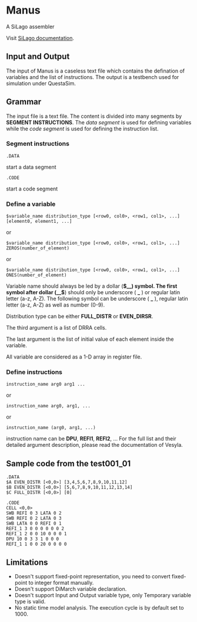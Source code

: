 # Manus
 
A SiLago assembler

Visit [SiLago documentation](https://herenvarno.github.io/SiLagoDoc/Compiler/Manus).

## Input and Output

The input of Manus is a caseless text file which contains the defination of variables and
the list of instructions. The output is a testbench used for simulation under
QuestaSim.

## Grammar

The input file is a text file. The content is divided into many segments by __SEGMENT INSTRUCTIONS__.
The _data segment_ is used for defining variables while the _code segment_ is used
for defining the instruction list.

### Segment instructions

````.DATA````

start a data segment

````.CODE````

start a code segment

### Define a variable

````$variable_name distribution_type [<row0, col0>, <row1, col1>, ...] [element0, element1, ...]````

or

````$variable_name distribution_type [<row0, col0>, <row1, col1>, ...] ZEROS(number_of_element)````

or

````$variable_name distribution_type [<row0, col0>, <row1, col1>, ...] ONES(number_of_element)````

Variable name should always be led by a dollar (__$__) symbol. The first symbol after dollar (__$__) should only be underscore ( **\_** ) or regular latin letter (a-z, A-Z). The following symbol can be underscore ( **\_** ), regular latin letter (a-z, A-Z) as well as number (0-9).

Distribution type can be either __FULL\_DISTR__ or __EVEN\_DIRSR__.

The third argument is a list of DRRA cells.

The last argument is the list of initial value of each element inside the variable.

All variable are considered as a 1-D array in register file.

### Define instructions

````instruction_name arg0 arg1 ...````

or

````instruction_name arg0, arg1, ...````

or

````instruction_name (arg0, arg1, ...)````

instruction name can be __DPU__, __REFI1__, __REFI2__, ... For the full list and their detailed
argument description, please read the documentation of Vesyla.

## Sample code from the test001_01

````
.DATA
$A EVEN_DISTR [<0,0>] [3,4,5,6,7,8,9,10,11,12]
$B EVEN_DISTR [<0,0>] [5,6,7,8,9,10,11,12,13,14]
$C FULL_DISTR [<0,0>] [0]

.CODE
CELL <0,0>
SWB REFI 0 3 LATA 0 2
SWB REFI 0 2 LATA 0 3
SWB LATA 0 0 REFI 0 1
REFI_1 3 0 0 0 0 0 0 2
REFI_1 2 0 0 10 0 0 0 1
DPU 10 0 3 3 1 0 0 0
REFI_1 1 0 0 20 0 0 0 0

````

## Limitations
- Doesn't support fixed-point representation, you need to convert fixed-point to integer format manually.
- Doesn't support DiMarch variable declaration.
- Doesn't support Input and Output variable type, only Temporary variable type is valid.
- No static time model analysis. The execution cycle is by default set to 1000.

